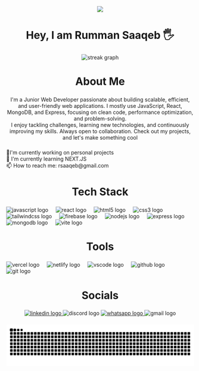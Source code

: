 <div align="center">
  <img height="400" src="https://media3.giphy.com/media/v1.Y2lkPTc5MGI3NjExOHNoeHZoajRoMnplMmFlZjh2OW91ZnJyNWJ2anoycWVxdHNpYnh0ZCZlcD12MV9pbnRlcm5hbF9naWZfYnlfaWQmY3Q9Zw/JqmupuTVZYaQX5s094/giphy.gif"  />
</div>

###

<h1 align="center">Hey, I am Rumman Saaqeb 🖐</h1>

###

<div align="center">
  <img src="https://streak-stats.demolab.com?user=rummansaaqeb&locale=en&mode=daily&theme=gruvbox&hide_border=false&border_radius=8&order=3" height="250" alt="streak graph"  />
</div>

###

<h1 align="center">About Me</h1>

###

<p align="center">I'm a Junior Web Developer passionate about building scalable, efficient, and user-friendly web applications. I mostly use JavaScript, React, MongoDB, and Express, focusing on clean code, performance optimization, and problem-solving.<br>I enjoy tackling challenges, learning new technologies, and continuously improving my skills. Always open to collaboration. Check out my projects, and let's make something cool</p>

###

<p align="left">🔭I'm currently working on personal projects<br>🌱 I'm currently learning NEXT.JS<br>📫 How to reach me: rsaaqeb@gmail.com</p>

###

<h1 align="center">Tech Stack</h1>

###

<div align="left">
  <img src="https://img.shields.io/badge/JavaScript-F7DF1E?logo=javascript&logoColor=black&style=for-the-badge" height="40" alt="javascript logo"  />
  <img width="12" />
  <img src="https://img.shields.io/badge/React-61DAFB?logo=react&logoColor=black&style=for-the-badge" height="40" alt="react logo"  />
  <img width="12" />
  <img src="https://img.shields.io/badge/HTML5-E34F26?logo=html5&logoColor=white&style=for-the-badge" height="40" alt="html5 logo"  />
  <img width="12" />
  <img src="https://img.shields.io/badge/CSS3-1572B6?logo=css3&logoColor=white&style=for-the-badge" height="40" alt="css3 logo"  />
  <img width="12" />
  <img src="https://img.shields.io/badge/Tailwind CSS-06B6D4?logo=tailwindcss&logoColor=black&style=for-the-badge" height="40" alt="tailwindcss logo"  />
  <img width="12" />
  <img src="https://img.shields.io/badge/Firebase-FFCA28?logo=firebase&logoColor=black&style=for-the-badge" height="40" alt="firebase logo"  />
  <img width="12" />
  <img src="https://img.shields.io/badge/Node.js-339933?logo=nodedotjs&logoColor=white&style=for-the-badge" height="40" alt="nodejs logo"  />
  <img width="12" />
  <img src="https://img.shields.io/badge/Express-000000?logo=express&logoColor=white&style=for-the-badge" height="40" alt="express logo"  />
  <img width="12" />
  <img src="https://img.shields.io/badge/MongoDB-47A248?logo=mongodb&logoColor=white&style=for-the-badge" height="40" alt="mongodb logo"  />
  <img width="12" />
  <img src="https://img.shields.io/badge/Vite-646CFF?logo=vite&logoColor=white&style=for-the-badge" height="40" alt="vite logo"  />
</div>

###

<h1 align="center">Tools</h1>

###

<div align="left">
  <img src="https://img.shields.io/badge/Vercel-000000?logo=vercel&logoColor=white&style=for-the-badge" height="40" alt="vercel logo"  />
  <img width="12" />
  <img src="https://img.shields.io/badge/Netlify-00C7B7?logo=netlify&logoColor=black&style=for-the-badge" height="40" alt="netlify logo"  />
  <img width="12" />
  <img src="https://img.shields.io/badge/Visual Studio Code-007ACC?logo=visualstudiocode&logoColor=white&style=for-the-badge" height="40" alt="vscode logo"  />
  <img width="12" />
  <img src="https://img.shields.io/badge/GitHub-181717?logo=github&logoColor=white&style=for-the-badge" height="40" alt="github logo"  />
  <img width="12" />
  <img src="https://img.shields.io/badge/Git-F05032?logo=git&logoColor=white&style=for-the-badge" height="40" alt="git logo"  />
</div>

###

<h1 align="center">Socials</h1>

###

<div align="center">
  <a href="https://www.linkedin.com/in/rumman-saaqeb/" target="_blank">
    <img src="https://img.shields.io/static/v1?message=LinkedIn&logo=linkedin&label=&color=0077B5&logoColor=white&labelColor=&style=for-the-badge" height="50" alt="linkedin logo"  />
  </a>
  <img src="https://img.shields.io/static/v1?message=pfg.&logo=discord&label=&color=7289DA&logoColor=white&labelColor=&style=for-the-badge" height="50" alt="discord logo"  />
  <a href="https://www.whatsapp.com/" target="_blank">
    <img src="https://img.shields.io/static/v1?message=+8801300453284&logo=whatsapp&label=&color=25D366&logoColor=white&labelColor=&style=for-the-badge" height="50" alt="whatsapp logo"  />
  </a>
  <img src="https://img.shields.io/static/v1?message=rsaaqeb@gmail.com&logo=gmail&label=&color=D14836&logoColor=white&labelColor=&style=for-the-badge" height="50" alt="gmail logo"  />
</div>

###

<img src="https://raw.githubusercontent.com/rummansaaqeb/rummansaaqeb/output/snake.svg" alt="Snake animation" />

###
